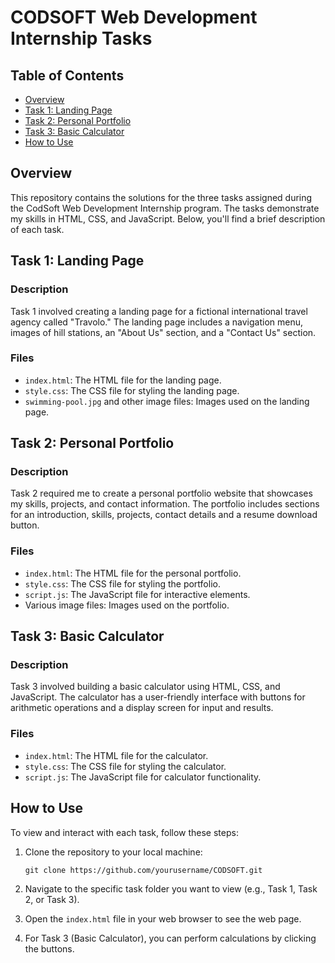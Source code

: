 # CODSOFT Web Development Internship Tasks

## Table of Contents
- [Overview](#overview)
- [Task 1: Landing Page](#task-1-landing-page)
- [Task 2: Personal Portfolio](#task-2-personal-portfolio)
- [Task 3: Basic Calculator](#task-3-basic-calculator)
- [How to Use](#how-to-use)

## Overview

This repository contains the solutions for the three tasks assigned during the CodSoft Web Development Internship program. The tasks demonstrate my skills in HTML, CSS, and JavaScript. Below, you'll find a brief description of each task.

## Task 1: Landing Page

### Description
Task 1 involved creating a landing page for a fictional international travel agency called "Travolo." The landing page includes a navigation menu, images of hill stations, an "About Us" section, and a "Contact Us" section.

### Files
- `index.html`: The HTML file for the landing page.
- `style.css`: The CSS file for styling the landing page.
- `swimming-pool.jpg` and other image files: Images used on the landing page.

## Task 2: Personal Portfolio

### Description
Task 2 required me to create a personal portfolio website that showcases my skills, projects, and contact information. The portfolio includes sections for an introduction, skills, projects, contact details and a resume download button.

### Files
- `index.html`: The HTML file for the personal portfolio.
- `style.css`: The CSS file for styling the portfolio.
- `script.js`: The JavaScript file for interactive elements.
- Various image files: Images used on the portfolio.

## Task 3: Basic Calculator

### Description
Task 3 involved building a basic calculator using HTML, CSS, and JavaScript. The calculator has a user-friendly interface with buttons for arithmetic operations and a display screen for input and results.

### Files
- `index.html`: The HTML file for the calculator.
- `style.css`: The CSS file for styling the calculator.
- `script.js`: The JavaScript file for calculator functionality.

## How to Use

To view and interact with each task, follow these steps:

1. Clone the repository to your local machine:
   ```
   git clone https://github.com/yourusername/CODSOFT.git
   ```

2. Navigate to the specific task folder you want to view (e.g., Task 1, Task 2, or Task 3).

3. Open the `index.html` file in your web browser to see the web page.

4. For Task 3 (Basic Calculator), you can perform calculations by clicking the buttons.
